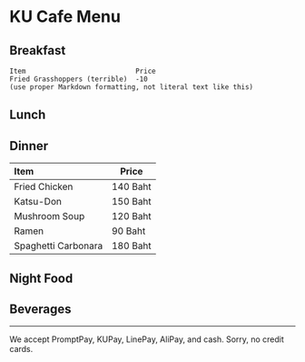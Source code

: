 # KU Cafe Menu


## Breakfast

    Item                           Price
    Fried Grasshoppers (terrible)  -10
    (use proper Markdown formatting, not literal text like this)

## Lunch 


## Dinner
| Item                | Price    |
|:--------------------|----------|
| Fried Chicken       | 140 Baht |
| Katsu-Don           | 150 Baht |
| Mushroom Soup       | 120 Baht |
| Ramen               | 90 Baht  |
| Spaghetti Carbonara | 180 Baht |


## Night Food


## Beverages



---

We accept PromptPay, KUPay, LinePay, AliPay, and cash. Sorry, no credit cards.
